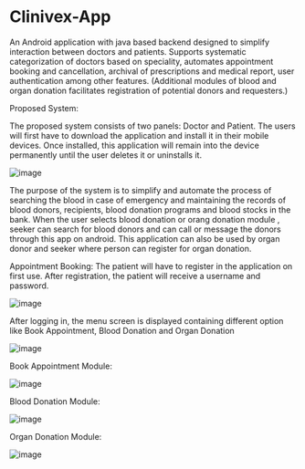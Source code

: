 # Clinivex-App
An Android application with java based backend designed to simplify interaction between doctors and patients. Supports systematic categorization of doctors based on speciality, automates appointment booking and cancellation, archival of prescriptions and medical report, user authentication among other features. (Additional modules of blood and organ donation facilitates registration of potential donors and requesters.)

Proposed System:

The proposed system consists of two panels: Doctor and Patient. The users will first have to
download the application and install it in their mobile devices. Once installed, this application
will remain into the device permanently until the user deletes it or uninstalls it.

![image](https://user-images.githubusercontent.com/46156300/109386743-d956bf80-78ca-11eb-9533-a2732bfe8156.png)

The purpose of the system is to simplify and automate the process of searching the blood in
case of emergency and maintaining the records of blood donors, recipients, blood donation
programs and blood stocks in the bank. When the user selects blood donation or orang
donation module , seeker can search for blood donors and can call or message the donors
through this app on android. This application can also be used by organ donor and seeker
where person can register for organ donation.

Appointment Booking:
The patient will have to register in the application on first use. After registration, the patient
will receive a username and password.

![image](https://user-images.githubusercontent.com/46156300/109386819-69950480-78cb-11eb-9a9f-e0b73e1ac837.png)
                             
After logging in, the menu screen is displayed containing different option like Book
Appointment, Blood Donation and Organ Donation

![image](https://user-images.githubusercontent.com/46156300/109386870-bed11600-78cb-11eb-8859-86233cac03b5.png)
                           
Book Appointment Module:

![image](https://user-images.githubusercontent.com/46156300/109386904-ed4ef100-78cb-11eb-8384-9c24f463e68b.png)

Blood Donation Module:

![image](https://user-images.githubusercontent.com/46156300/109387014-9e558b80-78cc-11eb-958f-324dfb0cfc0d.png)


Organ Donation Module:

![image](https://user-images.githubusercontent.com/46156300/109387002-91389c80-78cc-11eb-8339-0e1199291e3a.png)




